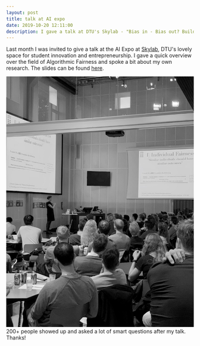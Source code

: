 ```yaml
---
layout: post
title: talk at AI expo
date: 2019-10-20 12:11:00
description: I gave a talk at DTU's Skylab - "Bias in - Bias out? Building Fair Models from Imbalanced Data."
---
```

Last month I was invited to give a talk at the AI Expo at <a href="hhttps://www.skylab.dtu.dk">Skylab</a>, DTU's lovely space for student innovation and entrepreneurship. I gave a quick overview over the field of Algorithmic Fairness and spoke a bit about my own research. The slides can be found <a href="polaschwoebel.github.io/pdf/Bias_in_bias_out.pdf" target="_blank">here</a>.


<div class="img">
	<img class="col three" src="/img/skylab.jpg">
</div>
<div class="col three caption">
	200+ people showed up and asked a lot of smart questions after my talk. Thanks!
</div>
